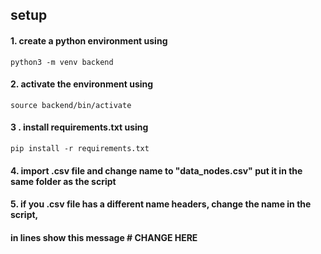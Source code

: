 ## setup

#### 1. create a python environment using
```shell
python3 -m venv backend
```

#### 2. activate the environment using
```shell
source backend/bin/activate
```

#### 3 . install requirements.txt using
```shell
pip install -r requirements.txt
```

#### 4. import .csv file and change name to "data_nodes.csv" put it in the same folder as the script
#### 5. if you .csv file has a different name headers, change the name in the script, 
#### in lines show this message # CHANGE HERE